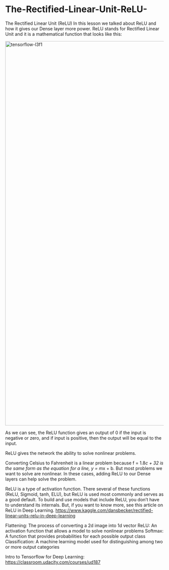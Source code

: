 # The-Rectified-Linear-Unit-ReLU-

The Rectified Linear Unit (ReLU)
In this lesson we talked about ReLU and how it gives our Dense layer more power. ReLU stands for Rectified Linear Unit and it is a mathematical function that looks like this:

<img width="1217" alt="tensorflow-l3f1" src="https://user-images.githubusercontent.com/34093998/86533133-5078b700-bee8-11ea-8f75-701e3d45a91a.png">


As we can see, the ReLU function gives an output of 0 if the input is negative or zero, and if input is positive, then the output will be equal to the input.

ReLU gives the network the ability to solve nonlinear problems.

Converting Celsius to Fahrenheit is a linear problem because f = 1.8*c + 32 is the same form as the equation for a line, y = m*x + b. But most problems we want to solve are nonlinear. In these cases, adding ReLU to our Dense layers can help solve the problem.

ReLU is a type of activation function. There several of these functions (ReLU, Sigmoid, tanh, ELU), but ReLU is used most commonly and serves as a good default. To build and use models that include ReLU, you don’t have to understand its internals. But, if you want to know more, see this article on ReLU in Deep Learning. https://www.kaggle.com/dansbecker/rectified-linear-units-relu-in-deep-learning


Flattening: The process of converting a 2d image into 1d vector
ReLU: An activation function that allows a model to solve nonlinear problems
Softmax: A function that provides probabilities for each possible output class
Classification: A machine learning model used for distinguishing among two or more output categories


Intro to Tensorflow for Deep Learning: https://classroom.udacity.com/courses/ud187
